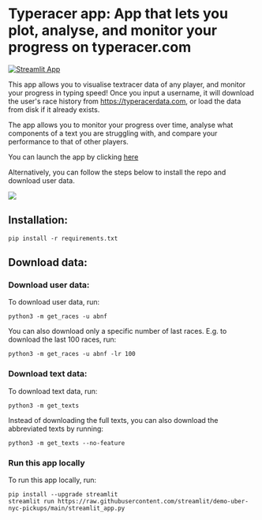 # Typeracer app: App that lets you plot, analyse, and monitor your progress on typeracer.com

[![Streamlit App](https://static.streamlit.io/badges/streamlit_badge_black_white.svg)](https://arunfrey-typeracer-app-siw3aw.streamlitapp.com/)

This app allows you to visualise textracer data of any player, and monitor your progress in typing speed! Once you input a username, it will download the user's race history from https://typeracerdata.com, or load the data from disk if it already exists.

The app allows you to monitor your progress over time, analyse what components of a text you are struggling with, and compare your performance to that of other players.

You can launch the app by clicking [here](https://arunfrey-typeracer-app-siw3aw.streamlitapp.com/)

Alternatively, you can follow the steps below to install the repo and download user data.  

![](img/example.gif)

## Installation: 

```
pip install -r requirements.txt
```

## Download data: 

### Download user data: 
To download user data, run: 
```
python3 -m get_races -u abnf
```

You can also download only a specific number of last races. E.g. to download the last 100 races, run: 
```
python3 -m get_races -u abnf -lr 100
```

### Download text data: 
To download text data, run: 
```
python3 -m get_texts 
```

Instead of downloading the full texts, you can also download the abbreviated texts by running: 
```
python3 -m get_texts --no-feature 
```

### Run this app locally

To run this app locally, run:

```
pip install --upgrade streamlit
streamlit run https://raw.githubusercontent.com/streamlit/demo-uber-nyc-pickups/main/streamlit_app.py
```
